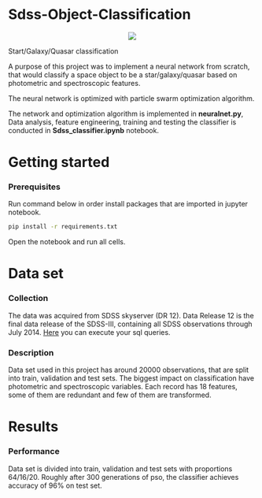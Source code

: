 # Sdss-Object-Classification

<p align="center"> 
<img src="https://user-images.githubusercontent.com/58633804/116714174-c305d680-a9d5-11eb-8263-83827977d101.jpg">
</p>

Start/Galaxy/Quasar classification

A purpose of this project was to implement a neural network from scratch, that would classify a space object to be a star/galaxy/quasar based on photometric and spectroscopic features.

The neural network is optimized with particle swarm optimization algorithm. 

The network and optimization algorithm is implemented in **neuralnet.py**, 
Data analysis, feature engineering, training and testing the classifier is conducted in **Sdss_classifier.ipynb** notebook.

# Getting started
### Prerequisites
Run command below in order install packages that are imported in jupyter notebook.
```bash
pip install -r requirements.txt
```
Open the notebook and run all cells.


# Data set 
### Collection
The data was acquired from SDSS skyserver (DR 12). Data Release 12 is the final data release of the SDSS-III, containing all SDSS observations through July 2014.
[Here](http://skyserver.sdss.org/dr12/en/tools/search/sql.aspx) you can execute your sql queries.

### Description 
Data set used in this project has around 20000 observations, that are split into train, validation and test sets. 
The biggest impact on classification have photometric and spectroscopic variables.
Each record has 18 features, some of them are redundant and few of them are transformed. 

# Results
### Performance
Data set is divided into train, validation and test sets with proportions 64/16/20.
Roughly after 300 generations of pso, the classifier achieves accuracy of 96% on test set.
